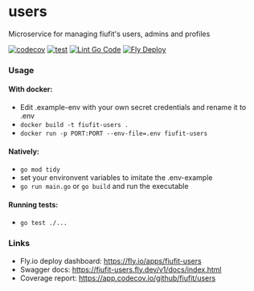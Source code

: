
# users
Microservice for managing fiufit's users, admins and profiles

[![codecov](https://codecov.io/github/fiufit/users/branch/main/graph/badge.svg?token=PDT69DRER8)](https://codecov.io/github/fiufit/users)
[![test](https://github.com/fiufit/users/actions/workflows/test.yml/badge.svg)](https://github.com/fiufit/users/actions/workflows/test.yml)
[![Lint Go Code](https://github.com/fiufit/users/actions/workflows/lint.yml/badge.svg)](https://github.com/fiufit/users/actions/workflows/lint.yml)
[![Fly Deploy](https://github.com/fiufit/users/actions/workflows/fly.yml/badge.svg)](https://github.com/fiufit/users/actions/workflows/fly.yml)

### Usage

#### With docker:
* Edit .example-env with your own secret credentials and rename it to .env
* `docker build -t fiufit-users .`
* `docker run -p PORT:PORT --env-file=.env fiufit-users`

#### Natively: 
* `go mod tidy`
* set your environvent variables to imitate the .env-example
* `go run main.go` or `go build` and run the executable


#### Running tests:
* `go test ./...`


### Links
* Fly.io deploy dashboard: https://fly.io/apps/fiufit-users
* Swagger docs: https://fiufit-users.fly.dev/v1/docs/index.html
* Coverage report: https://app.codecov.io/github/fiufit/users